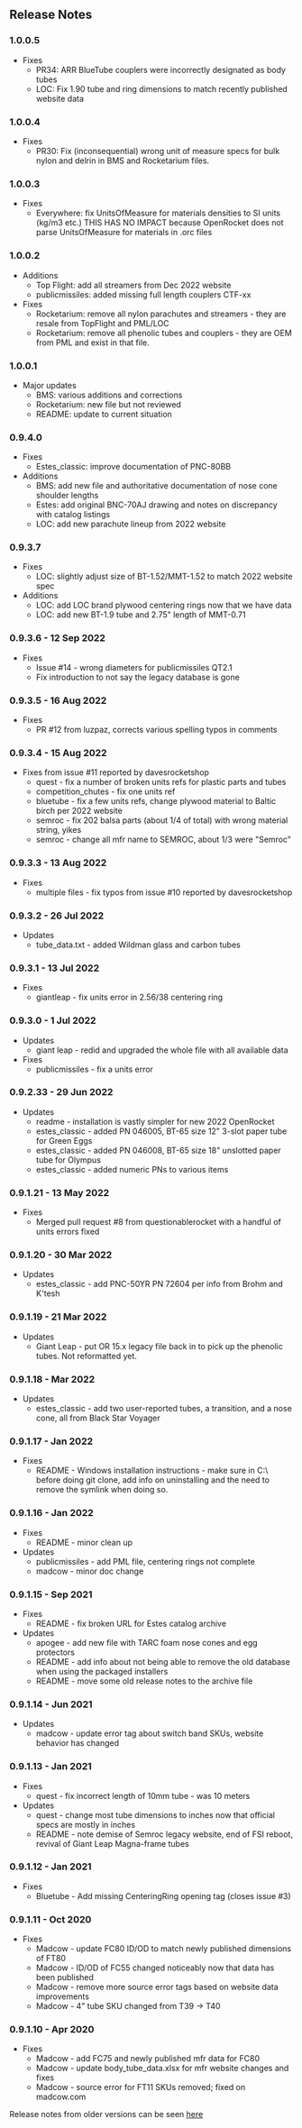 ## Release Notes

### 1.0.0.5
* Fixes
    * PR34: ARR BlueTube couplers were incorrectly designated as body tubes
    * LOC: Fix 1.90 tube and ring dimensions to match recently published website data

### 1.0.0.4
* Fixes
    * PR30: Fix (inconsequential) wrong unit of measure specs for bulk nylon and delrin in BMS and Rocketarium files.

### 1.0.0.3
* Fixes
    * Everywhere: fix UnitsOfMeasure for materials densities to SI units (kg/m3 etc.)
      THIS HAS NO IMPACT because OpenRocket does not parse UnitsOfMeasure for materials in .orc files

### 1.0.0.2
* Additions
    * Top Flight: add all streamers from Dec 2022 website
    * publicmissiles: added missing full length couplers CTF-xx
* Fixes
    * Rocketarium: remove all nylon parachutes and streamers - they are resale from TopFlight and PML/LOC
    * Rocketarium: remove all phenolic tubes and couplers - they are OEM from PML and exist in that file.

### 1.0.0.1
* Major updates
    * BMS: various additions and corrections
    * Rocketarium: new file but not reviewed
    * README: update to current situation

### 0.9.4.0
* Fixes
    * Estes_classic: improve documentation of PNC-80BB
* Additions
    * BMS: add new file and authoritative documentation of nose cone shoulder lengths
    * Estes: add original BNC-70AJ drawing and notes on discrepancy with catalog listings
    * LOC: add new parachute lineup from 2022 website

### 0.9.3.7
* Fixes
    * LOC: slightly adjust size of BT-1.52/MMT-1.52 to match 2022 website spec
* Additions
    * LOC: add LOC brand plywood centering rings now that we have data
    * LOC: add new BT-1.9 tube and 2.75" length of MMT-0.71

### 0.9.3.6 - 12 Sep 2022
* Fixes
    * Issue #14 - wrong diameters for publicmissiles QT2.1
    * Fix introduction to not say the legacy database is gone

### 0.9.3.5 - 16 Aug 2022
* Fixes
    * PR #12 from luzpaz, corrects various spelling typos in comments

### 0.9.3.4 - 15 Aug 2022
* Fixes from issue #11 reported by davesrocketshop
    * quest - fix a number of broken units refs for plastic parts and tubes
    * competition_chutes - fix one units ref
    * bluetube - fix a few units refs, change plywood material to Baltic birch per 2022 website
    * semroc - fix 202 balsa parts (about 1/4 of total) with wrong material string, yikes
    * semroc - change all mfr name to SEMROC, about 1/3 were "Semroc"

### 0.9.3.3 - 13 Aug 2022
* Fixes
    * multiple files - fix typos from issue #10 reported by davesrocketshop

### 0.9.3.2 - 26 Jul 2022
* Updates
    * tube_data.txt - added Wildman glass and carbon tubes

### 0.9.3.1 - 13 Jul 2022
* Fixes
    * giantleap - fix units error in 2.56/38 centering ring

### 0.9.3.0 - 1 Jul 2022
* Updates
    * giant leap - redid and upgraded the whole file with all available data
* Fixes
    * publicmissiles - fix a units error

### 0.9.2.33 - 29 Jun 2022
* Updates
    * readme - installation is vastly simpler for new 2022 OpenRocket
    * estes_classic - added PN 046005, BT-65 size 12" 3-slot paper tube for Green Eggs
    * estes_classic - added PN 046008, BT-65 size 18" unslotted paper tube for Olympus
    * estes_classic - added numeric PNs to various items

### 0.9.1.21 - 13 May 2022
* Fixes
    * Merged pull request #8 from questionablerocket with a handful of units errors fixed

### 0.9.1.20 - 30 Mar 2022
* Updates
    * estes_classic - add PNC-50YR PN 72604 per info from Brohm and K'tesh

### 0.9.1.19 - 21 Mar 2022
* Updates
    * Giant Leap - put OR 15.x legacy file back in to pick up the phenolic tubes.
      Not reformatted yet.

### 0.9.1.18 - Mar 2022
* Updates
    * estes_classic - add two user-reported tubes, a transition, and a nose cone, all from Black Star Voyager

### 0.9.1.17 - Jan 2022
* Fixes
    * README - Windows installation instructions - make sure in C:\ before doing git clone,
      add info on uninstalling and the need to remove the symlink when doing so.

### 0.9.1.16 - Jan 2022
* Fixes
    * README - minor clean up
* Updates
    * publicmissiles - add PML file, centering rings not complete
    * madcow - minor doc change

### 0.9.1.15 - Sep 2021
* Fixes
    * README - fix broken URL for Estes catalog archive
* Updates
    * apogee - add new file with TARC foam nose cones and egg protectors
    * README - add info about not being able to remove the old database when using the packaged installers
    * README - move some old release notes to the archive file

### 0.9.1.14 - Jun 2021
* Updates
    * madcow - update error tag about switch band SKUs, website behavior has changed

### 0.9.1.13 - Jan 2021
* Fixes
    * quest - fix incorrect length of 10mm tube - was 10 meters
* Updates
    * quest - change most tube dimensions to inches now that official specs are mostly in inches
    * README - note demise of Semroc legacy website, end of FSI reboot, revival of Giant Leap Magna-frame tubes

### 0.9.1.12 - Jan 2021
* Fixes
    * Bluetube - Add missing CenteringRing opening tag (closes issue #3)

### 0.9.1.11 - Oct 2020
* Fixes
    * Madcow - update FC80 ID/OD to match newly published dimensions of FT80
    * Madcow - ID/OD of FC55 changed noticeably now that data has been published
    * Madcow - remove more source error tags based on website data improvements
    * Madcow - 4" tube SKU changed from T39 -> T40

### 0.9.1.10 - Apr 2020
* Fixes
    * Madcow - add FC75 and newly published mfr data for FC80
    * Madcow - update body_tube_data.xlsx for mfr website changes and fixes
    * Madcow - source error for FT11 SKUs removed; fixed on madcow.com


Release notes from older versions can be seen [here](docs/release_notes_archive.md)